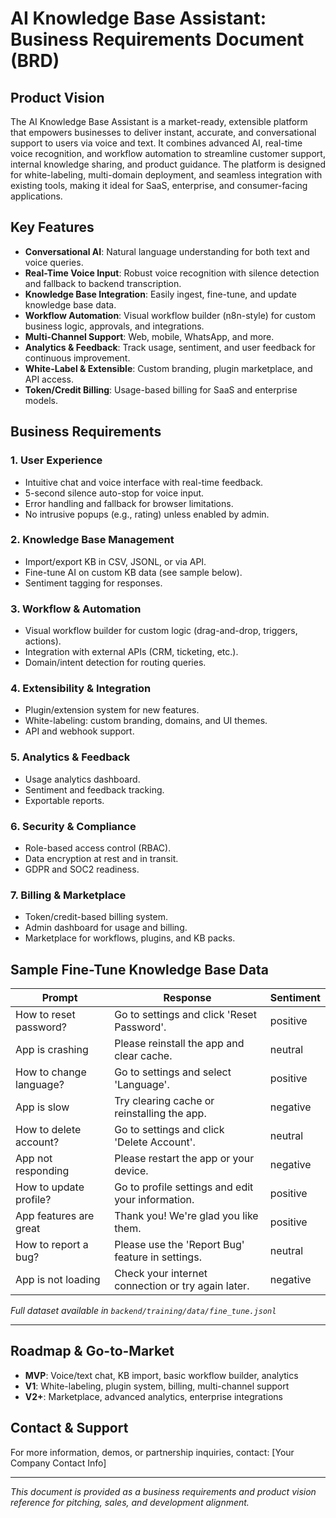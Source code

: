 # AI Knowledge Base Assistant: Business Requirements Document (BRD)

## Product Vision

The AI Knowledge Base Assistant is a market-ready, extensible platform that empowers businesses to deliver instant, accurate, and conversational support to users via voice and text. It combines advanced AI, real-time voice recognition, and workflow automation to streamline customer support, internal knowledge sharing, and product guidance. The platform is designed for white-labeling, multi-domain deployment, and seamless integration with existing tools, making it ideal for SaaS, enterprise, and consumer-facing applications.

## Key Features
- **Conversational AI**: Natural language understanding for both text and voice queries.
- **Real-Time Voice Input**: Robust voice recognition with silence detection and fallback to backend transcription.
- **Knowledge Base Integration**: Easily ingest, fine-tune, and update knowledge base data.
- **Workflow Automation**: Visual workflow builder (n8n-style) for custom business logic, approvals, and integrations.
- **Multi-Channel Support**: Web, mobile, WhatsApp, and more.
- **Analytics & Feedback**: Track usage, sentiment, and user feedback for continuous improvement.
- **White-Label & Extensible**: Custom branding, plugin marketplace, and API access.
- **Token/Credit Billing**: Usage-based billing for SaaS and enterprise models.

## Business Requirements

### 1. User Experience
- Intuitive chat and voice interface with real-time feedback.
- 5-second silence auto-stop for voice input.
- Error handling and fallback for browser limitations.
- No intrusive popups (e.g., rating) unless enabled by admin.

### 2. Knowledge Base Management
- Import/export KB in CSV, JSONL, or via API.
- Fine-tune AI on custom KB data (see sample below).
- Sentiment tagging for responses.

### 3. Workflow & Automation
- Visual workflow builder for custom logic (drag-and-drop, triggers, actions).
- Integration with external APIs (CRM, ticketing, etc.).
- Domain/intent detection for routing queries.

### 4. Extensibility & Integration
- Plugin/extension system for new features.
- White-labeling: custom branding, domains, and UI themes.
- API and webhook support.

### 5. Analytics & Feedback
- Usage analytics dashboard.
- Sentiment and feedback tracking.
- Exportable reports.

### 6. Security & Compliance
- Role-based access control (RBAC).
- Data encryption at rest and in transit.
- GDPR and SOC2 readiness.

### 7. Billing & Marketplace
- Token/credit-based billing system.
- Admin dashboard for usage and billing.
- Marketplace for workflows, plugins, and KB packs.

## Sample Fine-Tune Knowledge Base Data

| Prompt                      | Response                                         | Sentiment |
|-----------------------------|--------------------------------------------------|-----------|
| How to reset password?      | Go to settings and click 'Reset Password'.        | positive  |
| App is crashing             | Please reinstall the app and clear cache.         | neutral   |
| How to change language?     | Go to settings and select 'Language'.             | positive  |
| App is slow                 | Try clearing cache or reinstalling the app.       | negative  |
| How to delete account?      | Go to settings and click 'Delete Account'.        | neutral   |
| App not responding          | Please restart the app or your device.            | negative  |
| How to update profile?      | Go to profile settings and edit your information. | positive  |
| App features are great      | Thank you! We're glad you like them.              | positive  |
| How to report a bug?        | Please use the 'Report Bug' feature in settings.  | neutral   |
| App is not loading          | Check your internet connection or try again later.| negative  |

*Full dataset available in `backend/training/data/fine_tune.jsonl`*

---

## Roadmap & Go-to-Market
- **MVP**: Voice/text chat, KB import, basic workflow builder, analytics
- **V1**: White-labeling, plugin system, billing, multi-channel support
- **V2+**: Marketplace, advanced analytics, enterprise integrations

## Contact & Support
For more information, demos, or partnership inquiries, contact: [Your Company Contact Info]

---

*This document is provided as a business requirements and product vision reference for pitching, sales, and development alignment.*
